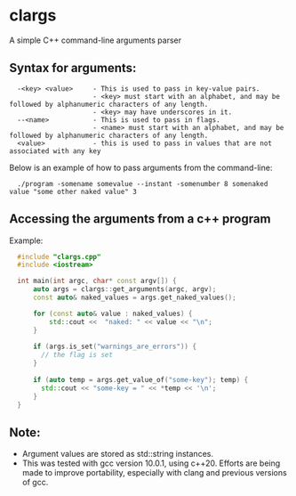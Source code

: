 # clargs
A simple C++ command-line arguments parser
## Syntax for arguments:
```
  -<key> <value>     - This is used to pass in key-value pairs.
                     - <key> must start with an alphabet, and may be followed by alphanumeric characters of any length. 
                     - <key> may have underscores in it.
  --<name>           - This is used to pass in flags. 
                     - <name> must start with an alphabet, and may be followed by alphanumeric characters of any length.
  <value>            - this is used to pass in values that are not associated with any key
```
Below is an example of how to pass arguments from the command-line:
```
  ./program -somename somevalue --instant -somenumber 8 somenaked value "some other naked value" 3
```

## Accessing the arguments from a c++ program
Example:
```c++
  #include "clargs.cpp"
  #include <iostream>

  int main(int argc, char* const argv[]) {
      auto args = clargs::get_arguments(argc, argv);
      const auto& naked_values = args.get_naked_values();

      for (const auto& value : naked_values) {
          std::cout <<  "naked: " << value << "\n";
      }
      
      if (args.is_set("warnings_are_errors")) {
        // the flag is set
      }
      
      if (auto temp = args.get_value_of("some-key"); temp) {
        std::cout << "some-key = " << *temp << '\n';
      }
  }

```

## Note:
* Argument values are stored as std::string instances.
* This was tested with gcc version 10.0.1, using c++20. Efforts are being made to improve portability, especially with clang and previous versions of gcc.
